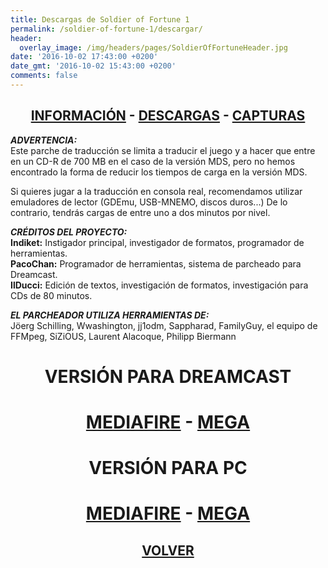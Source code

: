```yaml
---
title: Descargas de Soldier of Fortune 1
permalink: /soldier-of-fortune-1/descargar/
header:
  overlay_image: /img/headers/pages/SoldierOfFortuneHeader.jpg
date: '2016-10-02 17:43:00 +0200'
date_gmt: '2016-10-02 15:43:00 +0200'
comments: false
---
```

<h2 style="text-align: center;"><strong><a href="/soldier-of-fortune-1/informacion/">INFORMACIÓN</a> - <a href="/soldier-of-fortune-1/descargar/">DESCARGAS</a> - <a href="/soldier-of-fortune-1/capturas/">CAPTURAS</a></strong></h2>

_**ADVERTENCIA:**_  
Este parche de traducción se limita a traducir el juego y a hacer que entre en un CD-R de 700 MB en el caso de la versión MDS, pero no hemos encontrado la forma de reducir los tiempos de carga en la versión MDS.

Si quieres jugar a la traducción en consola real, recomendamos utilizar emuladores de lector (GDEmu, USB-MNEMO, discos duros...) De lo contrario, tendrás cargas de entre uno a dos minutos por nivel.

_**CRÉDITOS DEL PROYECTO:**_  
**Indiket:** Instigador principal, investigador de formatos, programador de herramientas.  
**PacoChan:** Programador de herramientas, sistema de parcheado para Dreamcast.  
**IlDucci:** Edición de textos, investigación de formatos, investigación para CDs de 80 minutos.

_**EL PARCHEADOR UTILIZA HERRAMIENTAS DE:**_  
Jöerg Schilling, Wwashington, jj1odm, Sappharad, FamilyGuy, el equipo de FFMpeg, SiZiOUS, Laurent 
Alacoque, Philipp Biermann

<h1 style="text-align: center;"><strong><a>VERSIÓN PARA DREAMCAST</a></strong></h1>

<h1 style="text-align: center;"><strong><a href="http://www.mediafire.com/file/dfb8hczbqmmy4dm/SoldierOfFortuneDC-V10.7z">MEDIAFIRE</a> - <a href="
https://mega.nz/#!dQsy1IbA!GAhiN4XWzxATwqT02jpSegRNqodBa3Az-RZv2sIDBcI">MEGA</a></strong></h1>

<h1 style="text-align: center;"><strong><a>VERSIÓN PARA PC</a></strong></h1>

<h1 style="text-align: center;"><strong><a href="http://www.mediafire.com/file/dymrq0fdy3fpcd3/SoldierOfFortunePC-V10.7z">MEDIAFIRE</a> - <a href="
https://mega.nz/#!gRNFFBCZ!ikvJdDWDhf-MI2lk8lsIMDfahXx6ul9qzyi8_CXoNxo">MEGA</a></strong></h1>

<h2 style="text-align: center;"><a href="/soldier-of-fortune-1/"><strong>VOLVER</strong></a></h2>



